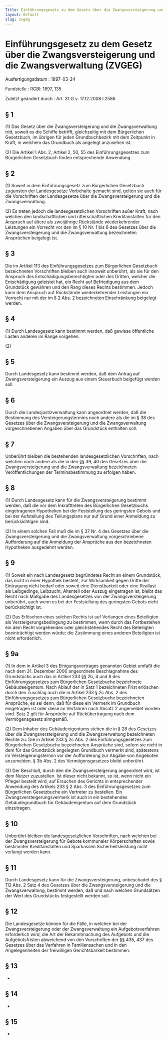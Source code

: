 ```yaml
---
Title: Einführungsgesetz zu dem Gesetz über die Zwangsversteigerung und die Zwangsverwaltung
layout: default
slug: zvgeg
---
```


# Einführungsgesetz zu dem Gesetz über die Zwangsversteigerung und die Zwangsverwaltung (ZVGEG)

Ausfertigungsdatum
:   1897-03-24

Fundstelle
:   RGBl: 1897, 135

Zuletzt geändert durch
:   Art. 31 G v. 17.12.2008 I 2586


## § 1

(1) Das Gesetz über die Zwangsversteigerung und die Zwangsverwaltung
tritt, soweit es die Schiffe betrifft, gleichzeitig mit dem
Bürgerlichen Gesetzbuch, im übrigen für jeden Grundbuchbezirk mit dem
Zeitpunkt in Kraft, in welchem das Grundbuch als angelegt anzusehen
ist.

(2) Die Artikel 1 Abs. 2, Artikel 2, 50, 55 des Einführungsgesetzes
zum Bürgerlichen Gesetzbuch finden entsprechende Anwendung.


## § 2

(1) Soweit in dem Einführungsgesetz zum Bürgerlichen Gesetzbuch
zugunsten der Landesgesetze Vorbehalte gemacht sind, gelten sie auch
für die Vorschriften der Landesgesetze über die Zwangsversteigerung
und die Zwangsverwaltung.

(2) Es treten jedoch die landesgesetzlichen Vorschriften außer Kraft,
nach welchen den landschaftlichen und ritterschaftlichen
Kreditanstalten für den Anspruch auf ältere als zweijährige Rückstände
wiederkehrender Leistungen ein Vorrecht vor den im § 10 Nr. 1 bis 6
des Gesetzes über die Zwangsversteigerung und die Zwangsverwaltung
bezeichneten Ansprüchen beigelegt ist.


## § 3

Die im Artikel 113 des Einführungsgesetzes zum Bürgerlichen Gesetzbuch
bezeichneten Vorschriften bleiben auch insoweit unberührt, als sie für
den Anspruch des Entschädigungsberechtigten oder des Dritten, welcher
die Entschädigung geleistet hat, ein Recht auf Befriedigung aus dem
Grundstück gewähren und den Rang dieses Rechts bestimmen. Jedoch kann
dem Anspruch auf Rückstände wiederkehrender Leistungen ein Vorrecht
nur mit der im § 2 Abs. 2 bezeichneten Einschränkung beigelegt werden.


## § 4

(1) Durch Landesgesetz kann bestimmt werden, daß gewisse öffentliche
Lasten anderen im Range vorgehen.

(2)


## § 5

Durch Landesgesetz kann bestimmt werden, daß dem Antrag auf
Zwangsversteigerung ein Auszug aus einem Steuerbuch beigefügt werden
soll.


## § 6

Durch die Landesjustizverwaltung kann angeordnet werden, daß die
Bestimmung des Versteigerungstermins noch andere als die im § 38 des
Gesetzes über die Zwangsversteigerung und die Zwangsverwaltung
vorgeschriebenen Angaben über das Grundstück enthalten soll.


## § 7

Unberührt bleiben die bestehenden landesgesetzlichen Vorschriften,
nach welchen noch andere als die in den §§ 39, 40 des Gesetzes über
die Zwangsversteigerung und die Zwangsverwaltung bezeichneten
Veröffentlichungen der Terminsbestimmung zu erfolgen haben.


## § 8

(1) Durch Landesgesetz kann für die Zwangsversteigerung bestimmt
werden, daß die vor dem Inkrafttreten des Bürgerlichen Gesetzbuchs
eingetragenen Hypotheken bei der Feststellung des geringsten Gebots
und bei der Aufstellung des Teilungsplans nur auf Grund einer
Anmeldung zu berücksichtigen sind.

(2) In einem solchen Fall muß die im § 37 Nr. 4 des Gesetzes über die
Zwangsversteigerung und die Zwangsverwaltung vorgeschriebene
Aufforderung auf die Anmeldung der Ansprüche aus den bezeichneten
Hypotheken ausgedehnt werden.


## § 9

(1) Soweit ein nach Landesgesetz begründetes Recht an einem
Grundstück, das nicht in einer Hypothek besteht, zur Wirksamkeit gegen
Dritte der Eintragung nicht bedarf oder soweit eine Dienstbarkeit oder
eine Reallast als Leibgedinge, Leibzucht, Altenteil oder Auszug
eingetragen ist, bleibt das Recht nach Maßgabe des Landesgesetzes von
der Zwangsversteigerung unberührt, auch wenn es bei der Feststellung
des geringsten Gebots nicht berücksichtigt ist.

(2) Das Erlöschen eines solchen Rechts ist auf Verlangen eines
Beteiligten als Versteigerungsbedingung zu bestimmen, wenn durch das
Fortbestehen ein dem Recht vorgehendes oder gleichstehendes Recht des
Beteiligten beeinträchtigt werden würde; die Zustimmung eines anderen
Beteiligten ist nicht erforderlich.


## § 9a

(1) In dem in Artikel 3 des Einigungsvertrages genannten Gebiet umfaßt
die nach dem 31. Dezember 2000 angeordnete Beschlagnahme des
Grundstücks auch das in Artikel 233 §§ 2b, 4 und 8 des
Einführungsgesetzes zum Bürgerlichen Gesetzbuche bezeichnete
Gebäudeeigentum. Nach Ablauf der in Satz 1 bezeichneten Frist
erlöschen durch den Zuschlag auch die in Artikel 233 § 2c Abs. 2 des
Einführungsgesetzes zum Bürgerlichen Gesetzbuche bezeichneten
Ansprüche, es sei denn, daß für diese ein Vermerk im Grundbuch
eingetragen ist oder diese im Verfahren nach Absatz 2 angemeldet
worden sind. Satz 2 gilt für Ansprüche auf Rückübertragung nach dem
Vermögensgesetz sinngemäß.

(2) Dem Inhaber des Gebäudeeigentums stehen die in § 28 des Gesetzes
über die Zwangsversteigerung und die Zwangsverwaltung bezeichneten
Rechte zu. Die in Artikel 233 § 2c Abs. 2 des Einführungsgesetzes zum
Bürgerlichen Gesetzbuche bezeichneten Ansprüche sind, sofern sie nicht
in dem für das Grundstück angelegten Grundbuch vermerkt sind,
spätestens im Versteigerungstermin vor der Aufforderung zur Abgabe von
Angeboten anzumelden. § 3b Abs. 2 des Vermögensgesetzes bleibt
unberührt.

(3) Der Beschluß, durch den die Zwangsversteigerung angeordnet wird,
ist dem Nutzer zuzustellen. Ist dieser nicht bekannt, so ist, wenn
nicht ein Pfleger bestellt wird, auf Ersuchen des Gerichts in
entsprechender Anwendung des Artikels 233 § 2 Abs. 3 des
Einführungsgesetzes zum Bürgerlichen Gesetzbuche ein Vertreter zu
bestellen. Ein Zwangsversteigerungsvermerk ist auch in ein bestehendes
Gebäudegrundbuch für Gebäudeeigentum auf dem Grundstück einzutragen.


## § 10

Unberührt bleiben die landesgesetzlichen Vorschriften, nach welchen
bei der Zwangsversteigerung für Gebote kommunaler Körperschaften sowie
bestimmter Kreditanstalten und Sparkassen Sicherheitsleistung nicht
verlangt werden kann.


## § 11

Durch Landesgesetz kann für die Zwangsversteigerung, unbeschadet des §
112 Abs. 2 Satz 4 des Gesetzes über die Zwangsversteigerung und die
Zwangsverwaltung, bestimmt werden, daß und nach welchen Grundsätzen
der Wert des Grundstücks festgestellt werden soll.


## § 12

Die Landesgesetze können für die Fälle, in welchen bei der
Zwangsversteigerung oder der Zwangsverwaltung ein Aufgebotsverfahren
erforderlich wird, die Art der Bekanntmachung des Aufgebots und die
Aufgebotsfristen abweichend von den Vorschriften der §§ 435, 437 des
Gesetzes über das Verfahren in Familiensachen und in den
Angelegenheiten der freiwilligen Gerichtsbarkeit bestimmen.


## § 13

-


## § 14

-


## § 15

-


